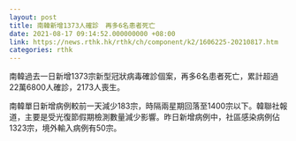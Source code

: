 ```yaml
---
layout: post
title: 南韓新增1373人確診　再多6名患者死亡
date: 2021-08-17 09:14:52.000000000 +08:00
link: https://news.rthk.hk/rthk/ch/component/k2/1606225-20210817.htm
categories: rthk
---
```


南韓過去一日新增1373宗新型冠狀病毒確診個案，再多6名患者死亡，累計超過22萬6800人確診，2173人喪生。

南韓單日新增病例較前一天減少183宗，時隔兩星期回落至1400宗以下。韓聯社報道，主要是受光復節假期檢測數量減少影響。昨日新增病例中，社區感染病例佔1323宗，境外輸入病例有50宗。
